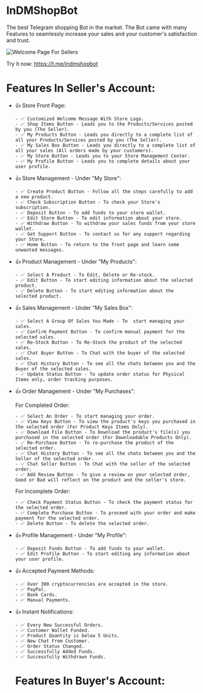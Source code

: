# InDMShopBot

The best Telegram shopping Bot in the market.
The Bot came with many Features to seamlessly increase your sales and your customer's satisfaction and trust.


![Welcome Page For Sellers](https://github-production-user-asset-6210df.s3.amazonaws.com/147909393/321912610-968c8b32-b5f6-4c9e-808b-f7f35e566674.jpeg?X-Amz-Algorithm=AWS4-HMAC-SHA256&X-Amz-Credential=AKIAVCODYLSA53PQK4ZA%2F20240412%2Fus-east-1%2Fs3%2Faws4_request&X-Amz-Date=20240412T131940Z&X-Amz-Expires=300&X-Amz-Signature=38225dd884d0045199192caf4a5860a323f21eafd10b18558f34219bdad458c3&X-Amz-SignedHeaders=host&actor_id=147909393&key_id=0&repo_id=785600886)


Try it now: https://t.me/indmshopbot


# Features In Seller's Account:
- 👍 Store Front Page:

      - ✅ Customized Welcome Message With Store Logo.
      - ✅ Shop Items Button - Leads you to the Products/Services posted by you (The Seller).
      - ✅ My Products Button - Leads you directly to a complete list of all your Products/Services posted by you (The Seller).
      - ✅ My Sales Box Button - Leads you directly to a complete list of all your sales (All orders made by your customers).
      - ✅ My Store Button - Leads you to your Store Management Center.
      - ✅ My Profile Button - Leads you to complete details about your user profile.



- 👍 Store Management - Under "My Store":

      - ✅ Create Product Button - Follow all the steps carefully to add a new product.
      - ✅ Check Subscription Button - To check your Store's subscription.
      - ✅ Deposit Button - To add funds to your store wallet.
      - ✅ Edit Store Button - To edit information about your store.
      - ✅ Withdraw Button - To withdraw your sales funds from your store wallet.
      - ✅ Get Support Button - To contact us for any support regarding your Store.
      - ✅ Home Button - To return to the front page and learn some unwanted messages.



- 👍 Product Management - Under "My Products":

      - ✅ Select A Product - To Edit, Delete or Re-stock.
      - ✅ Edit Button - To start editing information about the selected product.
      - ✅ Delete Button - To start editing information about the selected product.


- 👍 Sales Management - Under "My Sales Box":

      - ✅ Select A Group Of Sales You Made - To  start managing your sales.
      - ✅ Confirm Payment Button - To confirm manual payment for the selected sales.
      - ✅ Re-Stock Button - To Re-Stock the product of the selected sales.
      - ✅ Chat Buyer Button - To Chat with the buyer of the selected sales.
      - ✅ Chat History Button - To see all the chats between you and the Buyer of the selected sales.
      - ✅ Update Status Button - To update order status for Physical Items only, order tracking purposes.
        



- 👍 Order Management - Under "My Purchases":

  For Completed Order:
  
      - ✅ Select An Order - To start managing your order.
      - ✅ View Keys Button - To view the product's keys you purchased in the selected order (For Product Keys Items Only).
      - ✅ Download File Button - To Download the product's file(s) you purchased in the selected order (For Downloadable Products Only).
      - ✅ Re-Purchase Button - To re-purchase the product of the selected order.
      - ✅ Chat History Button - To see all the chats between you and the Seller of the selected order.
      - ✅ Chat Seller Button - To Chat with the seller of the selected order.
      - ✅ Add Review Button - To give a review on your selected order, Good or Bad will reflect on the product and the seller's store.

  For Incomplete Order:
  
      - ✅ Check Payment Status Button - To check the payment status for the selected order.
      - ✅ Complete Purchase Button - To proceed with your order and make payment for the selected order.
      - ✅ Delete Button - To delete the selected order.




- 👍 Profile Management - Under "My Profile":

      - ✅ Deposit Funds Button - To add funds to your wallet.
      - ✅ Edit Profile Button - To start editing any information about your user profile.


- 👍 Accepted Payment Methods:

      - ✅ Over 300 cryptocurrencies are accepted in the store.
      - ✅ PayPal.
      - ✅ Bank Cards.
      - ✅ Manual Payments.

- 👍 Instant Notifications:

      - ✅ Every New Successful Orders.
      - ✅ Customer Wallet Funded.
      - ✅ Product Quantity is below 5 Units.
      - ✅ New Chat From Customer.
      - ✅ Order Status Changed.
      - ✅ Successfully Added Funds.
      - ✅ Successfully Withdrawn Funds.



  # Features In Buyer's Account:

